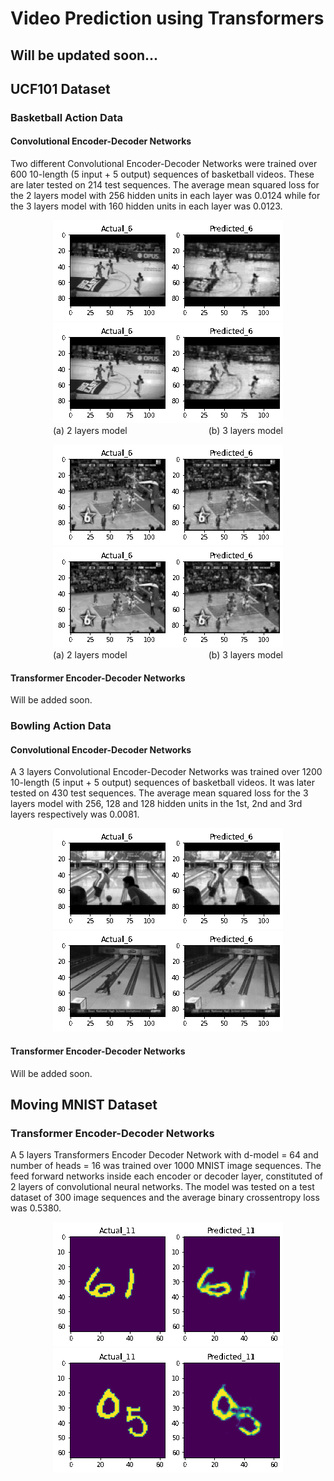 # Video Prediction using Transformers
## Will be updated soon...

## UCF101 Dataset
### Basketball Action Data
#### Convolutional Encoder-Decoder Networks
Two different Convolutional Encoder-Decoder Networks were trained over 600 10-length 
(5 input + 5 output) sequences of
basketball videos. These are later tested on 214 test sequences. The average mean squared loss for
the 2 layers model with 256 hidden units in each layer was 0.0124 while for the 3 layers model
with 160 hidden units in each layer was 0.0123.

<p align="center">
  <img src="images/ucf101/basket-convlstm-2-layer.gif">
  <img src="images/ucf101/basket-convlstm-3-layer.gif">
  </br>
  <emp> (a) 2 layers model </emp>
  &nbsp;&nbsp;&nbsp;&nbsp;&nbsp;&nbsp;&nbsp;&nbsp;&nbsp;&nbsp;&nbsp;&nbsp;&nbsp;&nbsp;&nbsp;
  &nbsp;&nbsp;&nbsp;&nbsp;&nbsp;&nbsp;&nbsp;&nbsp;&nbsp;&nbsp;&nbsp;&nbsp;&nbsp;&nbsp;&nbsp;
  <emp> (b) 3 layers model </emp>
</p>

<p align="center">
  <img src="images/ucf101/basket-convlstm-2-layer1.gif">
  <img src="images/ucf101/basket-convlstm-3-layer1.gif">
  </br>
  <emp> (a) 2 layers model </emp>
  &nbsp;&nbsp;&nbsp;&nbsp;&nbsp;&nbsp;&nbsp;&nbsp;&nbsp;&nbsp;&nbsp;&nbsp;&nbsp;&nbsp;&nbsp;
  &nbsp;&nbsp;&nbsp;&nbsp;&nbsp;&nbsp;&nbsp;&nbsp;&nbsp;&nbsp;&nbsp;&nbsp;&nbsp;&nbsp;&nbsp;
  <emp> (b) 3 layers model </emp>
 </p>
 
#### Transformer Encoder-Decoder Networks
Will be added soon.

### Bowling Action Data
#### Convolutional Encoder-Decoder Networks
A 3 layers Convolutional Encoder-Decoder Networks was trained over 1200 10-length (5 input + 5 output) sequences of basketball videos. It was later tested on 430 test sequences. The average mean squared loss for the 3 layers model with 256, 128 and 128 hidden units in the 1st, 2nd and 3rd layers respectively was 0.0081.

<p align="center">
  <img src="images/ucf101/bowl-convlstm-3-layer.gif">
  <img src="images/ucf101/bowl-convlstm-3-layer1.gif">
</p>
 
#### Transformer Encoder-Decoder Networks
Will be added soon.

## Moving MNIST Dataset
### Transformer Encoder-Decoder Networks
A 5 layers Transformers Encoder Decoder Network with d-model = 64 and number of heads = 16 was trained over 1000 MNIST image sequences. The feed forward networks inside each encoder or decoder layer, constituted of 2 layers of convolutional neural networks. The model was tested on a test dataset of 300 image sequences and the average binary crossentropy loss was 0.5380.

<p align="center">
  <img src="images/mnist/mnist-61-trans.gif">
  <img src="images/mnist/mnist-05-trans.gif">
 </br>
 </p>
